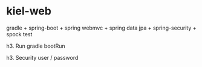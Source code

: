 # kiel-web
gradle + spring-boot + spring webmvc + spring data jpa + spring-security + spock test


h3. Run
gradle bootRun

h3. Security
user / password
